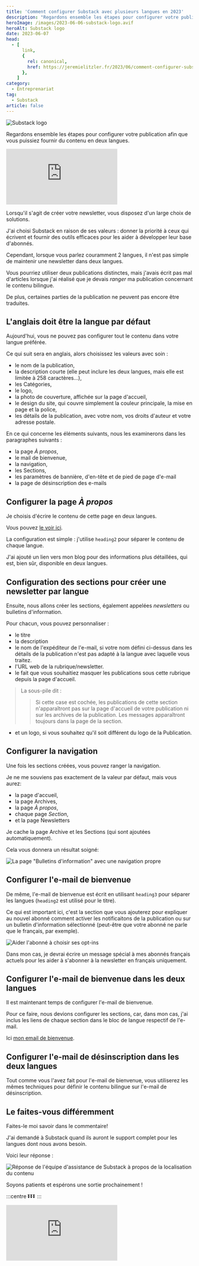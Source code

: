 ```yaml
---
title: 'Comment configurer Substack avec plusieurs langues en 2023'
description: "Regardons ensemble les étapes pour configurer votre publication afin que vous puissiez fournir du contenu en deux langues."
heroImage: /images/2023-06-06-substack-logo.avif
heroAlt: Substack logo
date: 2023-06-07
head:
  - [
      link,
      {
        rel: canonical,
        href: https://jeremielitzler.fr/2023/06/comment-configurer-substack-avec-plusieurs-langues-en-2023,
      },
    ]
category:
  - Entreprenariat
tag:
  - Substack
article: false
---
```


![Substack logo](/images/2023-06-06-substack-logo.avif)

Regardons ensemble les étapes pour configurer votre publication afin que vous puissiez fournir du contenu en deux langues.

<!-- more -->

<!-- markdownlint-disable MD033 -->
<p class="newsletter-wrapper"><iframe class="newsletter-embed" src="https://iamjeremie.substack.com/embed" frameborder="0" scrolling="no"></iframe></p>

Lorsqu'il s'agit de créer votre newsletter, vous disposez d'un large choix de solutions.

J'ai choisi Substack en raison de ses valeurs : donner la priorité à ceux qui écrivent et fournir des outils efficaces pour les aider à développer leur base d'abonnés.

Cependant, lorsque vous parlez couramment 2 langues, il n'est pas simple de maintenir une newsletter dans deux langues.

Vous pourriez utiliser deux publications distinctes, mais j'avais écrit pas mal d'articles lorsque j'ai réalisé que je devais _ranger_ ma publication concernant le contenu bilingue.

De plus, certaines parties de la publication ne peuvent pas encore être traduites.

## L'anglais doit être la langue par défaut

Aujourd'hui, vous ne pouvez pas configurer tout le contenu dans votre langue préférée.

Ce qui suit sera en anglais, alors choisissez les valeurs avec soin :

- le nom de la publication,
- la description courte (elle peut inclure les deux langues, mais elle est limitée à 258 caractères…),
- les Catégories,
- le logo,
- la photo de couverture, affichée sur la page d'accueil,
- le design du site, qui couvre simplement la couleur principale, la mise en page et la police,
- les détails de la publication, avec votre nom, vos droits d'auteur et votre adresse postale.

En ce qui concerne les éléments suivants, nous les examinerons dans les paragraphes suivants :

- la page _À propos_,
- le mail de bienvenue,
- la navigation,
- les Sections,
- les paramètres de bannière, d'en-tête et de pied de page d'e-mail
- la page de désinscription des e-mails

## Configurer la page _À propos_

Je choisis d'écrire le contenu de cette page en deux langues.

Vous pouvez [le voir ici](https://iamjeremie.substack.com/about).

La configuration est simple : j'utilise `heading2` pour séparer le contenu de chaque langue.

J'ai ajouté un lien vers mon blog pour des informations plus détaillées, qui est, bien sûr, disponible en deux langues.

## Configuration des sections pour créer une newsletter par langue

Ensuite, nous allons créer les sections, également appelées _newsletters_ ou bulletins d'information.

Pour chacun, vous pouvez personnaliser :

- le titre
- la description
- le nom de l'expéditeur de l'e-mail, si votre nom défini ci-dessus dans les détails de la publication n'est pas adapté à la langue avec laquelle vous traitez.
- l'URL web de la rubrique/newsletter.
- le fait que vous souhaitiez masquer les publications sous cette rubrique depuis la page d'accueil.

> La sous-pile dit :
>
> > Si cette case est cochée, les publications de cette section n'apparaîtront pas sur la page d'accueil de votre publication ni sur les archives de la publication. Les messages apparaîtront toujours dans la page de la section.

- et un logo, si vous souhaitez qu'il soit différent du logo de la Publication.

## Configurer la navigation

Une fois les sections créées, vous pouvez ranger la navigation.

Je ne me souviens pas exactement de la valeur par défaut, mais vous aurez:

- la page d'accueil,
- la page Archives,
- la page _À propos_,
- chaque page _Section_,
- et la page Newsletters

Je cache la page Archive et les Sections (qui sont ajoutées automatiquement).

Cela vous donnera un résultat soigné:

![La page "Bulletins d'information" avec une navigation propre](./images/the-newsletter-page-with-a-clean-navigation.jpg)

## Configurer l'e-mail de bienvenue

De même, l'e-mail de bienvenue est écrit en utilisant `heading3` pour séparer les langues (`heading2` est utilisé pour le titre).

Ce qui est important ici, c'est la section que vous ajouterez pour expliquer au nouvel abonné comment activer les notificaitons de la publication ou sur un bulletin d'information sélectionné (peut-être que votre abonné ne parle que le français, par exemple).

![Aider l'abonné à choisir ses opt-ins](./images/helping-the-subscriber-to-pick-his-optins.jpg)

Dans mon cas, je devrai écrire un message spécial à mes abonnés français actuels pour les aider à s'abonner à la newsletter en français uniquement.

## Configurer l'e-mail de bienvenue dans les deux langues

Il est maintenant temps de configurer l'e-mail de bienvenue.

Pour ce faire, nous devions configurer les sections, car, dans mon cas, j'ai inclus les liens de chaque section dans le bloc de langue respectif de l'e-mail.

Ici [mon email de bienvenue](./welcome-email.md).

## Configurer l'e-mail de désinscription dans les deux langues

Tout comme vous l'avez fait pour l'e-mail de bienvenue, vous utiliserez les mêmes techniques pour définir le contenu bilingue sur l'e-mail de désinscription.

## Le faites-vous différemment

Faites-le moi savoir dans le commentaire!

J'ai demandé à Substack quand ils auront le support complet pour les langues dont nous avons besoin.

Voici leur réponse :

![Réponse de l'équipe d'assistance de Substack à propos de la localisation du contenu](./images/reply-of-substack-support-team-about-localization-of-content.jpg)

Soyons patients et espérons une sortie prochainement !

:::centre
⏬⏬⏬
:::

<!-- markdownlint-disable MD033 -->
<p class="newsletter-wrapper"><iframe class="newsletter-embed" src="https://iamjeremie.substack.com/embed" frameborder="0" scrolling="no"></iframe></p>
